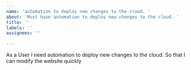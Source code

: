 ```yaml
---
name: 'automation to deploy new changes to the cloud. '
about: 'Must have automation to deploy new changes to the cloud. '
title: ''
labels: ''
assignees: ''

---
```


As a User
I need automation to deploy new changes to the cloud. 
So that I can modify the website quickly

